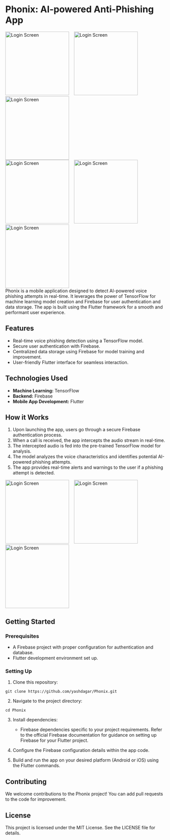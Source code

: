 # Phonix: AI-powered Anti-Phishing App
<img src="images/splash_screen.png" alt="Login Screen" width="200" />&nbsp;&nbsp;&nbsp;&nbsp;<img src="images/login.png" alt="Login Screen" width="200" />&nbsp;&nbsp;&nbsp;&nbsp;<img src="images/verification.png" alt="Login Screen" width="200" /><br>
<img src="images/home_screen.png" alt="Login Screen" width="200" />&nbsp;&nbsp;&nbsp;&nbsp;<img src="images/audio_call.png" alt="Login Screen" width="200" />&nbsp;&nbsp;&nbsp;&nbsp;<img src="images/detection.png" alt="Login Screen" width="200" /><br>
Phonix is a mobile application designed to detect AI-powered voice phishing attempts in real-time. It leverages the power of TensorFlow for machine learning model creation and Firebase for user authentication and data storage. The app is built using the Flutter framework for a smooth and performant user experience.

## Features

* Real-time voice phishing detection using a TensorFlow model.
* Secure user authentication with Firebase.
* Centralized data storage using Firebase for model training and improvement.
* User-friendly Flutter interface for seamless interaction.

## Technologies Used

* **Machine Learning:** TensorFlow
* **Backend:** Firebase
* **Mobile App Development:** Flutter

## How it Works

1. Upon launching the app, users go through a secure Firebase authentication process.
2. When a call is received, the app intercepts the audio stream in real-time.
3. The intercepted audio is fed into the pre-trained TensorFlow model for analysis.
4. The model analyzes the voice characteristics and identifies potential AI-powered phishing attempts.
5. The app provides real-time alerts and warnings to the user if a phishing attempt is detected.

<img src="images/splash_screen.png" alt="Login Screen" width="200" />&nbsp;&nbsp;&nbsp;&nbsp;<img src="images/login.png" alt="Login Screen" width="200" />&nbsp;&nbsp;&nbsp;&nbsp;<img src="images/verification.png" alt="Login Screen" width="200" /><br>

## Getting Started

### Prerequisites

* A Firebase project with proper configuration for authentication and database.
* Flutter development environment set up.

### Setting Up

1. Clone this repository:
```
git clone https://github.com/yashdagar/Phonix.git
```

2. Navigate to the project directory:
```
cd Phonix
```

3. Install dependencies:

   * Firebase dependencies specific to your project requirements. Refer to the official Firebase documentation for guidance on setting up Firebase for your Flutter project. 

4. Configure the Firebase configuration details within the app code.

5. Build and run the app on your desired platform (Android or iOS) using the Flutter commands.


## Contributing

We welcome contributions to the Phonix project! You can add pull requests to the code for improvement.

## License

This project is licensed under the MIT License. See the LICENSE file for details.
